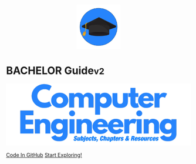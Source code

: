 <br>
<br>

<p align="center">
  <img src="images/Iconcover.png" width="120" height="120" alt="Website Guide Favicon"/>
</p>

# BACHELOR Guide<small>v2</small>


 <p align="center">
  <img src="images/clean-logo.png" alt="Website Guide Main Logo"/>
</p>

<!--h1 style="font-weight: 400;font-size: 16px;">The website has been viewed <b><span id="visits"></span> times</b>.</!--h1-->


[Code In GitHub](https://github.com/Y4HYA4/TheRealBachelorsDocs/)
[Start Exploring!](README.md)






